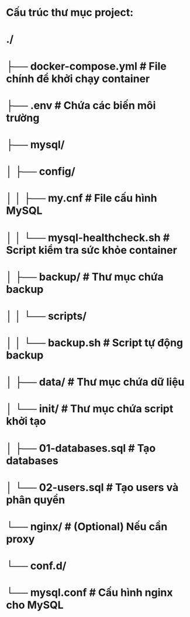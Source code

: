 # Cấu trúc thư mục project:
# ./
# ├── docker-compose.yml          # File chính để khởi chạy container
# ├── .env                        # Chứa các biến môi trường 
# ├── mysql/
# │   ├── config/
# │   │   ├── my.cnf             # File cấu hình MySQL
# │   │   └── mysql-healthcheck.sh # Script kiểm tra sức khỏe container
# │   ├── backup/                 # Thư mục chứa backup
# │   │   └── scripts/
# │   │       └── backup.sh      # Script tự động backup
# │   ├── data/                  # Thư mục chứa dữ liệu
# │   └── init/                  # Thư mục chứa script khởi tạo
# │       ├── 01-databases.sql   # Tạo databases
# │       └── 02-users.sql       # Tạo users và phân quyền
# └── nginx/                     # (Optional) Nếu cần proxy
#     └── conf.d/
#         └── mysql.conf         # Cấu hình nginx cho MySQL